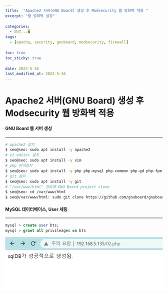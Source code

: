 ```yaml
---
title:  "Apache2 서버(GNU Board) 생성 후 Modsecurity 웹 방화벽 적용 "
excerpt: "웹 방화벽 설정"

categories:
  - 보안...🖥
tags:
  - [apache, security, gnuboard, modsecurity, firewall]

toc: true
toc_sticky: true
 
date: 2022-5-16
last_modified_at: 2022-5-16
---
```


# Apache2 서버(GNU Board) 생성 후 Modsecurity 웹 방화벽 적용 
#### GNU Board 웹 서버 생성 
* * *
```bash
# apache2 설치
$ seo@seo: sudo apt install -y apache2
# vi editor 설치
$ seo@seo: sudo apt install -y vim
# php 언어설치
$ seo@seo: sudo apt install -y php php-mysql php-common php-gd php-fpm php-xml php-json php-curl
# git 설치
$ seo@seo: sudo apt install -y git
# "/var/www/html" 경로에 GNU Board project clone 
$ seo@seo: cd /var/www/html
$ seo@/var/www/html: sudo git clone https://github.com/gnuboard/gnuboard5
```
#### MySQL 데이터베이스, User 세팅
* * *
```sql
mysql > create user bts;
mysql > grant all privileages on bts
```
![picture 10](../assets/images/20220516-143455.png)  
